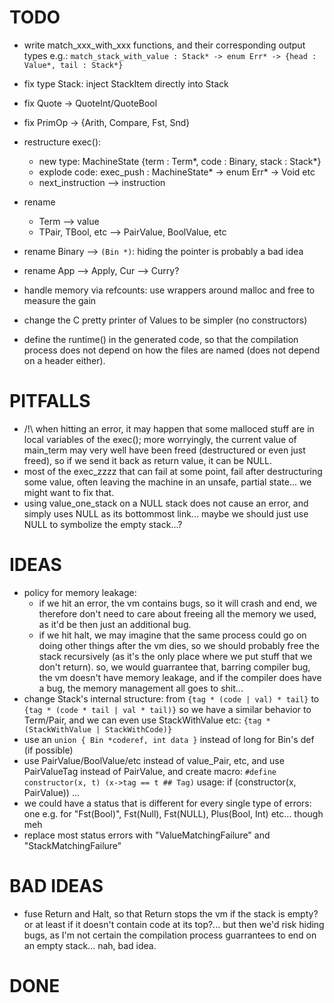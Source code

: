 # TODO

- write match_xxx_with_xxx functions, and their corresponding output types
  e.g.: `match_stack_with_value : Stack* -> enum Err* -> {head : Value*, tail : Stack*}`

- fix type Stack: inject StackItem directly into Stack

- fix Quote -> QuoteInt/QuoteBool
- fix PrimOp -> {Arith, Compare, Fst, Snd}

- restructure exec():
  - new type: MachineState {term : Term*, code : Binary, stack : Stack*}
  - explode code:
    exec_push : MachineState* -> enum Err* -> Void
    etc
  - next_instruction --> instruction

- rename
  - Term --> value
  - TPair, TBool, etc --> PairValue, BoolValue, etc

- rename Binary --> `(Bin *)`: hiding the pointer is probably a bad idea

- rename App --> Apply, Cur --> Curry?

- handle memory via refcounts:
  use wrappers around malloc and free to measure the gain
- change the C pretty printer of Values to be simpler (no constructors)
- define the runtime() in the generated code, so that the compilation
  process does not depend on how the files are named (does not depend
  on a header either).

# PITFALLS
- /!\ when hitting an error, it may happen that some malloced stuff are in local
  variables of the exec(); more worryingly, the current value of main_term may
  very well have been freed (destructured or even just freed), so if we send it
  back as return value, it can be NULL.
- most of the exec_zzzz that can fail at some point, fail after destructuring some value,
  often leaving the machine in an unsafe, partial state... we might want to fix that.
- using value_one_stack on a NULL stack does not cause an error, and simply uses NULL as its
  bottommost link... maybe we should just use NULL to symbolize the empty stack...?

# IDEAS
- policy for memory leakage:
  - if we hit an error, the vm contains bugs, so it will crash and end,
    we therefore don't need to care about freeing all the memory we used,
    as it'd be then just an additional bug.
  - if we hit halt, we may imagine that the same process could go on doing other things
    after the vm dies, so we should probably free the stack recursively
    (as it's the only place where we put stuff that we don't return).
  so, we would guarrantee that, barring compiler bug, the vm doesn't have memory leakage,
  and if the compiler does have a bug, the memory management all goes to shit...
- change Stack's internal structure:
  from `{tag * (code | val) * tail}` to `{tag * (code * tail | val * tail)}`
  so we have a similar behavior to Term/Pair, and we can even use
  StackWithValue etc:
  `{tag * (StackWithValue | StackWithCode)}`
- use an `union { Bin *coderef, int data }` instead of long for Bin's def (if possible)
- use PairValue/BoolValue/etc instead of value_Pair, etc, and use PairValueTag instead of PairValue,
  and create macro:
  `#define constructor(x, t) (x->tag == t ## Tag)`
  usage: if (constructor(x, PairValue)) ...
- we could have a status that is different for every single type of errors: 
  one e.g. for "Fst(Bool)", Fst(Null), Fst(NULL), Plus(Bool, Int) etc... though meh
- replace most status errors with "ValueMatchingFailure" and "StackMatchingFailure"

# BAD IDEAS
- fuse Return and Halt, so that Return stops the vm if the stack is empty? or at least if
  it doesn't contain code at its top?... but then we'd risk hiding bugs, as I'm not certain
  the compilation process guarrantees to end on an empty stack... nah, bad idea.

# DONE